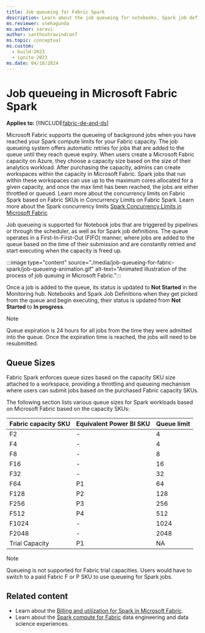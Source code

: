 ```yaml
---
title: Job queueing for Fabric Spark
description: Learn about the job queueing for notebooks, Spark job definitions, and lakehouse jobs in Fabric.
ms.reviewer: snehagunda
ms.author: saravi
author: santhoshravindran7
ms.topic: conceptual
ms.custom:
  - build-2023
  - ignite-2023
ms.date: 04/10/2024
---
```

# Job queueing in Microsoft Fabric Spark

**Applies to:** [!INCLUDE[fabric-de-and-ds](includes/fabric-de-ds.md)]

Microsoft Fabric supports the queueing of background jobs when you have reached your Spark compute limits for your Fabric capacity. The job queueing system offers automatic retries for jobs that are added to the queue until they reach queue expiry. When users create a Microsoft Fabric capacity on Azure, they choose a capacity size based on the size of their analytics workload. 
After purchasing the capacity, admins can create workspaces within the capacity in Microsoft Fabric. Spark jobs that run within these workspaces can use up to the maximum cores allocated for a given capacity, and once the max limit has been reached, the jobs are either throttled or queued. Learn more about the concurrency limits on Fabric Spark based on Fabric SKUs in Concurrency Limits on Fabric Spark. Learn more about the Spark concurrency limits [Spark Concurrency Limits in Microsoft Fabric](spark-job-concurrency-and-queueing.md)

Job queueing is supported for Notebook jobs that are triggered by pipelines or through the scheduler, as well as for Spark job definitions. The queue operates in a First-In-First-Out (FIFO) manner, where jobs are added to the queue based on the time of their submission and are constantly retried and start executing when the capacity is freed up. 

:::image type="content" source="./media/job-queueing-for-fabric-spark/job-queueing-animation.gif" alt-text="Animated illustration of the process of job queuing in Microsoft Fabric.":::

Once a job is added to the queue, its status is updated to **Not Started** in the Monitoring hub. Notebooks and Spark Job Definitions when they get picked from the queue and begin executing, their status is updated from **Not Started** to **In progress**.

> [!NOTE]
> Queue expiration is 24 hours for all jobs from the time they were admitted into the queue. Once the expiration time is reached, the jobs will need to be resubmitted.


## Queue Sizes

Fabric Spark enforces queue sizes based on the capacity SKU size attached to a workspace, providing a throttling and queueing mechanism where users can submit jobs based on the purchased Fabric capacity SKUs.

The following section lists various queue sizes for Spark workloads based on Microsoft Fabric based on the capacity SKUs:

| Fabric capacity SKU | Equivalent Power BI SKU | Queue limit |
| ------------------- | ----------------------- | ----------- |
| F2                  | -                       | 4           |
| F4                  | -                       | 4           |
| F8                  | -                       | 8           |
| F16                 | -                       | 16          |
| F32                 | -                       | 32          |
| F64                 | P1                      | 64          |
| F128                | P2                      | 128         |
| F256                | P3                      | 256         |
| F512                | P4                      | 512         |
| F1024               | -                       | 1024        |
| F2048               | -                       | 2048        |
| Trial Capacity      | P1                      | NA          |


> [!NOTE]
> Queueing is not supported for Fabric trial capacities. Users would have to switch to a paid Fabric F or P SKU to use queueing for Spark jobs.

## Related content

- Learn about the [Billing and utilization for Spark in Microsoft Fabric](billing-capacity-management-for-spark.md).
- Learn about the [Spark compute for Fabric](spark-compute.md) data engineering and data science experiences.
